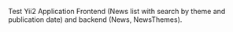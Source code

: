 Test Yii2 Application
Frontend (News list with search by theme and publication date) and backend (News, NewsThemes).